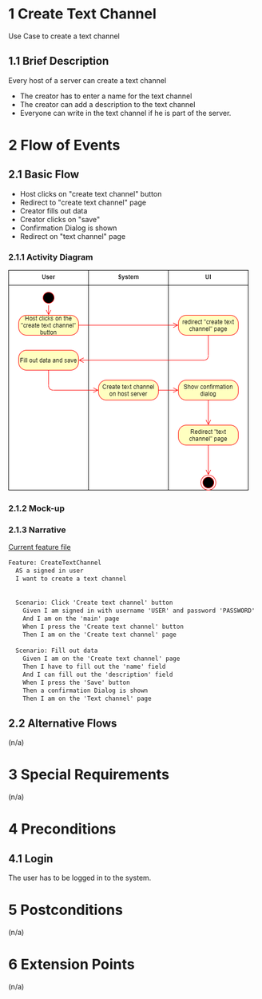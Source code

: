 # 1 Create Text Channel
Use Case to create a text channel

## 1.1 Brief Description
Every host of a server can create a text channel
- The creator has to enter a name for the text channel
- The creator can add a description to the text channel
- Everyone can write in the text channel if he is part of the server.

# 2 Flow of Events
## 2.1 Basic Flow
- Host clicks on "create text channel" button
- Redirect to "create text channel" page
- Creator fills out data
- Creator clicks on "save"
- Confirmation Dialog is shown
- Redirect on "text channel" page

### 2.1.1 Activity Diagram
![Organization Application Activity Diagram](../Diagrams/Activity%20Diagrams/CreateTextChannelDiagram.png)

### 2.1.2 Mock-up


### 2.1.3 Narrative
[Current feature file](https://github.com/LorenzSeufert/CeangalMessenger---Code/blob/master/src/test/resources/cucumber/CreateTextChannel.feature)

```gherkin
Feature: CreateTextChannel
  AS a signed in user
  I want to create a text channel


  Scenario: Click 'Create text channel' button
    Given I am signed in with username 'USER' and password 'PASSWORD'
    And I am on the 'main' page
    When I press the 'Create text channel' button
    Then I am on the 'Create text channel' page

  Scenario: Fill out data
    Given I am on the 'Create text channel' page
    Then I have to fill out the 'name' field
    And I can fill out the 'description' field
    When I press the 'Save' button
    Then a confirmation Dialog is shown
    Then I am on the 'Text channel' page
```

## 2.2 Alternative Flows
(n/a)

# 3 Special Requirements
(n/a)

# 4 Preconditions
## 4.1 Login
The user has to be logged in to the system.

# 5 Postconditions
(n/a)

# 6 Extension Points
(n/a)
